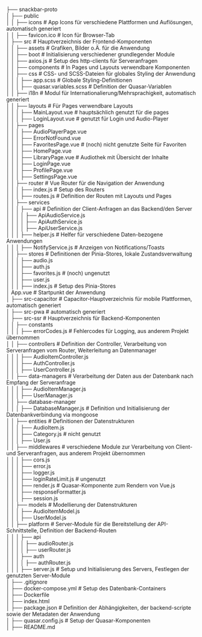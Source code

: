 ├── snackbar-proto  
│   ├── public  
│   │   ├── icons # App Icons für verschiedene Plattformen und Auflösungen, automatisch generiert  
│   │   ├──	favicon.ico # Icon für Browser-Tab  
│   ├── src # Hauptverzeichnis der Frontend-Komponenten  
│   │   ├── assets # Grafiken, Bilder o.Ä. für die Anwendung  
│   │   ├── boot # Initialisierung verschiedener grundlegender Module  
│   │   ├──	axios.js # Setup des http-clients für Serveranfragen  
│   │   ├── components # In Pages und Layouts verwendbare Komponenten  
│   │   ├── css # CSS- und SCSS-Dateien für globales Styling der Anwendung  
│   │   │   ├── app.scss # Globale Styling-Definitionen  
│   │   │   ├── quasar.variables.scss # Definition der Quasar-Variablen  
│   │   ├── i18n # Modul für Internationalierung/Mehrsprachigkeit, automatisch generiert  
│   │   ├── layouts # Für Pages verwendbare Layouts  
│		│   │   ├──	MainLayout.vue # hauptsächlich genutzt für die pages  
│		│   │   ├──	LoginLayout.vue # genutzt für Login und Audio-Player  
│   │   ├── pages  
│		│   │   ├──	AudioPlayerPage.vue  
│		│   │   ├──	ErrorNotFound.vue  
│		│   │   ├──	FavoritesPage.vue # (noch) nicht genutzte Seite für Favoriten  
│		│   │   ├──	HomePage.vue  
│		│   │   ├──	LibraryPage.vue # Audiothek mit Übersicht der Inhalte  
│		│   │   ├──	LoginPage.vue  
│		│   │   ├──	ProfilePage.vue  
│		│   │   ├──	SettingsPage.vue  
│   │   ├── router # Vue Router für die Navigation der Anwendung  
│		│   │   ├──	index.js # Setup des Routers  
│		│   │   ├──	routes.js # Definition der Routen mit Layouts und Pages  
│   │   ├── services  
│		│   │   ├── api # Definition der Client-Anfragen an das Backend/den Server  
│		│		│   │   ├──		ApiAudioService.js  
│		│   │		│   ├──		ApiAuthService.js  
│		│   │   │   ├──		ApiUserService.js  
│		│   │   ├──	helper.js # Helfer für verschiedene Daten-bezogene Anwendungen  
│		│   │   ├──	NotifyService.js # Anzeigen von Notifications/Toasts  
│   │   ├── stores # Definitionen der Pinia-Stores, lokale Zustandsverwaltung  
│		│   │   ├──	audio.js  
│		│   │   ├──	auth.js  
│		│   │   ├──	favorites.js # (noch) ungenutzt  
│		│   │   ├──	user.js  
│		│   │   ├──	index.js # Setup des Pinia-Stores  
│		App.vue # Startpunkt der Anwendung  
│   ├── src-capacitor # Capacitor-Hauptverzeichnis für mobile Plattformen, automatisch generiert  
│   ├── src-pwa # automatisch generiert  
│   ├── src-ssr # Hauptverzeichnis für Backend-Komponenten  
│   │   ├── constants  
│		│   │   ├──	errorCodes.js # Fehlercodes für Logging, aus anderem Projekt übernommen  
│   │   ├── controllers # Definition der Controller, Verarbeitung von Serveranfragen vom Router, Weiterleitung an Datenmanager  
│		│   │   ├──	AudioItemController.js  
│		│   │   ├──	AuthController.js  
│		│   │   ├──	UserController.js  
│   │   ├── data-managers # Verarbeitung der Daten aus der Datenbank nach Empfang der Serveranfrage  
│		│   │   ├──	AudioItemManager.js  
│		│   │   ├──	UserManager.js  
│   │   ├── database-manager  
│		│   │   ├──	DatabaseManager.js # Definition und Initialisierung der Datenbankverbindung via mongoose  
│   │   ├── entities # Definitionen der Datenstrukturen  
│		│   │   ├──	AudioItem.js  
│		│   │   ├──	Category.js # nicht genutzt  
│		│   │   ├──	User.js  
│   │   ├── middlewares # verschiedene Module zur Verarbeitung von Client- und Serveranfragen, aus anderem Projekt übernommen  
│		│   │   ├──	cors.js  
│		│   │   ├──	error.js  
│		│   │   ├──	logger.js  
│		│   │   ├──	loginRateLimit.js # ungenutzt  
│		│   │   ├──	render.js # Quasar-Komponente zum Rendern von Vue.js  
│		│   │   ├──	responseFormatter.js  
│		│   │   ├──	session.js  
│   │   ├── models # Modellierung der Datenstrukturen  
│		│   │   ├──	AudioItemModel.js  
│		│   │   ├──	UserModel.js  
│   │   ├── platform # Server-Module für die Bereitstellung der API-Schnittstelle, Definition der Backend-Routen  
│		│   │   ├── api  
│		│   │   │   ├──	audioRouter.js  
│		│   │   │   ├──	userRouter.js  
│		│   │   ├── auth  
│		│   │   │   ├──	authRouter.js  
│		│   │   ├──	server.js # Setup und Initialisierung des Servers, Festlegen der genutzten Server-Module  
│   ├── .gitignore  
│   ├──	docker-compose.yml # Setup des Datenbank-Containers  
│   ├──	Dockerfile  
│   ├──	index.html  
│   ├──	package.json # Definition der Abhängigkeiten, der backend-scripte sowie der Metadaten der Anwendung  
│   ├──	quasar.config.js # Setup der Quasar-Komponenten  
│   ├──	README.md  
